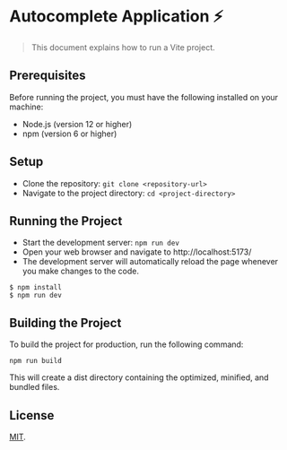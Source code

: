 
# Autocomplete Application ⚡

> This document explains how to run a Vite project.

## Prerequisites

Before running the project, you must have the following installed on your machine:

 - Node.js (version 12 or higher)
 - npm (version 6 or higher)

 ## Setup
 - Clone the repository: `git clone <repository-url>`
 - Navigate to the project directory: `cd <project-directory>`

 

## Running the Project
 - Start the development server: `npm run dev`
 - Open your web browser and navigate to http://localhost:5173/
 - The development server will automatically reload the page whenever you make changes to the code.

```
$ npm install
$ npm run dev
```
## Building the Project
To build the project for production, run the following command:

```
npm run build
```
This will create a dist directory containing the optimized, minified, and bundled files.


## License

[MIT](LICENSE).

